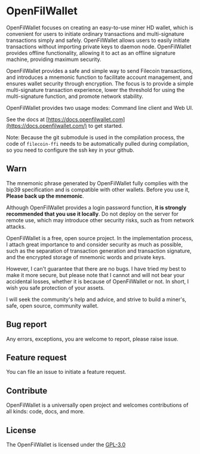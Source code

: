 # OpenFilWallet

OpenFilWallet focuses on creating an easy-to-use miner HD wallet, which is convenient for users to initiate ordinary transactions and multi-signature transactions simply and safely. OpenFilWallet allows users to easily initiate transactions without importing private keys to daemon node. OpenFilWallet provides offline functionality, allowing it to act as an offline signature machine, providing maximum security.

OpenFilWallet provides a safe and simple way to send Filecoin transactions, and introduces a mnemonic function to facilitate account management, and ensures wallet security through encryption. The focus is to provide a simple multi-signature transaction experience, lower the threshold for using the multi-signature function, and promote network stability.

OpenFilWallet provides two usage modes: Command line client and Web UI.

See the docs at [https://docs.openfilwallet.com](https://docs.openfilwallet.com/) to get started.

Note: Because the git submodule is used in the compilation process, the code of `filecoin-ffi` needs to be automatically pulled during compilation, so you need to configure the ssh key in your github.



## Warn

The mnemonic phrase generated by OpenFilWallet fully complies with the bip39 specification and is compatible with other wallets. Before you use it, **Please back up the mnemonic**.

Although OpenFilWallet provides a login password function, **it is strongly recommended that you use it locally**. Do not deploy on the server for remote use, which may introduce other security risks, such as from network attacks.

OpenFilWallet is a free, open source project. In the implementation process, I attach great importance to and consider security as much as possible, such as the separation of transaction generation and transaction signature, and the encrypted storage of mnemonic words and private keys.

However, I can't guarantee that there are no bugs. I have tried my best to make it more secure, but please note that I cannot and will not bear your accidental losses, whether it is because of OpenFilWallet or not. In short, I wish you safe protection of your assets.

I will seek the community's help and advice, and strive to build a miner's, safe, open source, community wallet.



## Bug report

Any errors, exceptions, you are welcome to report, please raise issue.

## Feature request

You can file an issue to initiate a feature request.

## Contribute

OpenFilWallet is a universally open project and welcomes contributions of all kinds: code, docs, and more.

## License

The OpenFilWallet is licensed under the [GPL-3.0](https://github.com/switfs/filwallet/blob/main/LICENSE)
